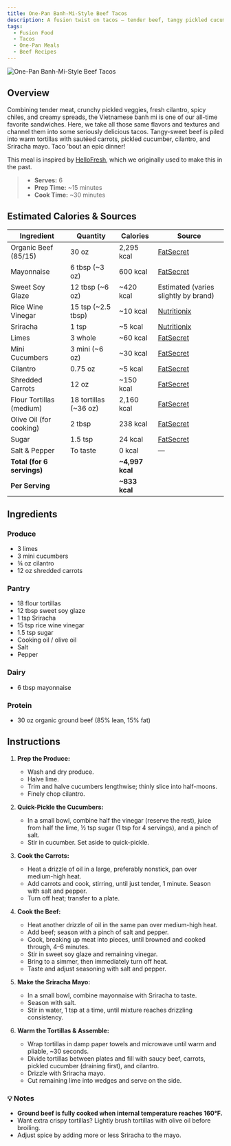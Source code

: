 ```yaml
---
title: One-Pan Banh-Mi-Style Beef Tacos
description: A fusion twist on tacos — tender beef, tangy pickled cucumber, fresh cilantro, sweet soy glaze, and creamy Sriracha mayo inspired by the classic Vietnamese banh mi, all wrapped in warm tortillas.
tags:
  - Fusion Food
  - Tacos
  - One-Pan Meals
  - Beef Recipes
---
```


![One-Pan Banh-Mi-Style Beef Tacos](/img/hispanic/banh_mi_beef_tacos/cover.png)

## Overview

Combining tender meat, crunchy pickled veggies, fresh cilantro, spicy chiles, and creamy spreads, the Vietnamese banh mi is one of our all-time favorite sandwiches. Here, we take all those same flavors and textures and channel them into some seriously delicious tacos. Tangy-sweet beef is piled into warm tortillas with sautéed carrots, pickled cucumber, cilantro, and Sriracha mayo. Taco ’bout an epic dinner!

This meal is inspired by [HelloFresh], which we originally used to make this in the past.

> - **Serves:** 6
> - **Prep Time:** ~15 minutes
> - **Cook Time:** ~30 minutes

## Estimated Calories & Sources

| **Ingredient**             | **Quantity**          | **Calories**    | **Source**                                                                                                       |
| -------------------------- | --------------------- | --------------- | ---------------------------------------------------------------------------------------------------------------- |
| Organic Beef (85/15)       | 30 oz                 | 2,295 kcal      | [FatSecret](https://www.fatsecret.com/calories-nutrition/usda/ground-beef-85-lean-15-fat-cooked?portionid=51710) |
| Mayonnaise                 | 6 tbsp (~3 oz)        | 600 kcal        | [FatSecret](https://www.fatsecret.com/calories-nutrition/usda/mayonnaise?portionid=29596)                        |
| Sweet Soy Glaze            | 12 tbsp (~6 oz)       | ~420 kcal       | Estimated (varies slightly by brand)                                                                             |
| Rice Wine Vinegar          | 15 tsp (~2.5 tbsp)    | ~10 kcal        | [Nutritionix](https://www.nutritionix.com/food/rice-vinegar)                                                     |
| Sriracha                   | 1 tsp                 | ~5 kcal         | [Nutritionix](https://www.nutritionix.com/food/sriracha)                                                         |
| Limes                      | 3 whole               | ~60 kcal        | [FatSecret](https://www.fatsecret.com/calories-nutrition/generic/limes?portionid=34429)                          |
| Mini Cucumbers             | 3 mini (~6 oz)        | ~30 kcal        | [FatSecret](https://www.fatsecret.com/calories-nutrition/generic/cucumber?portionid=34219)                       |
| Cilantro                   | 0.75 oz               | ~5 kcal         | [FatSecret](https://www.fatsecret.com/calories-nutrition/generic/cilantro?portionid=32716)                       |
| Shredded Carrots           | 12 oz                 | ~150 kcal       | [FatSecret](https://www.fatsecret.com/calories-nutrition/generic/carrots?portionid=32766)                        |
| Flour Tortillas (medium)   | 18 tortillas (~36 oz) | 2,160 kcal      | [FatSecret](https://www.fatsecret.com/calories-nutrition/usda/flour-tortillas?portionid=33951)                   |
| Olive Oil (for cooking)    | 2 tbsp                | 238 kcal        | [FatSecret](https://www.fatsecret.com/calories-nutrition/generic/olive-oil?portionid=29339)                      |
| Sugar                      | 1.5 tsp               | 24 kcal         | [FatSecret](https://www.fatsecret.com/calories-nutrition/generic/sugar?portionid=33918)                          |
| Salt & Pepper              | To taste              | 0 kcal          | —                                                                                                                |
| **Total (for 6 servings)** |                       | **~4,997 kcal** |                                                                                                                  |
| **Per Serving**            |                       | **~833 kcal**   |                                                                                                                  |

## Ingredients

### Produce

- 3 limes
- 3 mini cucumbers
- ¾ oz cilantro
- 12 oz shredded carrots

### Pantry

- 18 flour tortillas
- 12 tbsp sweet soy glaze
- 1 tsp Sriracha
- 15 tsp rice wine vinegar
- 1.5 tsp sugar
- Cooking oil / olive oil
- Salt
- Pepper

### Dairy

- 6 tbsp mayonnaise

### Protein

- 30 oz organic ground beef (85% lean, 15% fat)

## Instructions

1. **Prep the Produce:**

   - Wash and dry produce.
   - Halve lime.
   - Trim and halve cucumbers lengthwise; thinly slice into half-moons.
   - Finely chop cilantro.

2. **Quick-Pickle the Cucumbers:**

   - In a small bowl, combine half the vinegar (reserve the rest), juice from half the lime, ½ tsp sugar (1 tsp for 4 servings), and a pinch of salt.
   - Stir in cucumber. Set aside to quick-pickle.

3. **Cook the Carrots:**

   - Heat a drizzle of oil in a large, preferably nonstick, pan over medium-high heat.
   - Add carrots and cook, stirring, until just tender, 1 minute. Season with salt and pepper.
   - Turn off heat; transfer to a plate.

4. **Cook the Beef:**

   - Heat another drizzle of oil in the same pan over medium-high heat.
   - Add beef; season with a pinch of salt and pepper.
   - Cook, breaking up meat into pieces, until browned and cooked through, 4–6 minutes.
   - Stir in sweet soy glaze and remaining vinegar.
   - Bring to a simmer, then immediately turn off heat.
   - Taste and adjust seasoning with salt and pepper.

5. **Make the Sriracha Mayo:**

   - In a small bowl, combine mayonnaise with Sriracha to taste.
   - Season with salt.
   - Stir in water, 1 tsp at a time, until mixture reaches drizzling consistency.

6. **Warm the Tortillas & Assemble:**
   - Wrap tortillas in damp paper towels and microwave until warm and pliable, ~30 seconds.
   - Divide tortillas between plates and fill with saucy beef, carrots, pickled cucumber (draining first), and cilantro.
   - Drizzle with Sriracha mayo.
   - Cut remaining lime into wedges and serve on the side.

### 💡 Notes

- **Ground beef is fully cooked when internal temperature reaches 160°F.**
- Want extra crispy tortillas? Lightly brush tortillas with olive oil before broiling.
- Adjust spice by adding more or less Sriracha to the mayo.

<!-- Links -->

[HelloFresh]: https://www.hellofresh.com/recipes/one-pan-banh-mi-style-beef-tacos-64a4fba53223226bfd2b8b38
